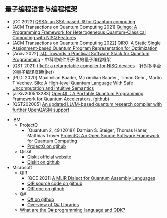 ## 量子编程语言与编程框架

- [CC 2022] [QSSA: an SSA-based IR for Quantum computing](https://dl.acm.org/doi/abs/10.1145/3497776.3517772)
- [ACM Transactions on Quantum Computing 2021] [Quingo: A Programming Framework for Heterogeneous Quantum-Classical Computing with NISQ Features](https://dl.acm.org/doi/10.1145/3483528)
- [ACM Transactions on Quantum Computing 2022] [QIRO: A Static Single Assignment-based Quantum Program Representation for Optimization](https://dl.acm.org/doi/10.1145/3491247)
- [Arxiv 2022] [isQ: Towards a Practical Software Stack for Quantum Programming](https://arxiv.org/abs/2205.03866) - 中科院软件所开发的量子编程框架
- [QST 2021] [t|ket⟩: a retargetable compiler for NISQ devices](https://iopscience.iop.org/article/10.1088/2058-9565/ab8e92) - 针对多平台的量子编译框架t|ket$\rangle$
- [PLDI 2020] Maximilian  Baader, Maximilian Baader , Timon  Gehr , Martin T Vechev. [Silq: A High-level Quantum Language With Safe Uncomputation and Intuitive Semantics](https://dl.acm.org/doi/abs/10.1145/3385412.3386007)
- [arXiv2005.13283] [OpenQL : A Portable Quantum Programming Framework for Quantum Accelerators](https://arxiv.org/abs/2005.13283), ([github](https://github.com/QE-Lab/OpenQL))
- [QST202005] [An updated LLVM-based quantum research compiler with further OpenQASM support](https://iopscience.iop.org/article/10.1088/2058-9565/ab8c2c)
+ IBM
	+ ProjectQ
		+ [Quantum 2, 49 (2018)] Damian S. Steiger, Thomas Häner, Matthias Troyer
		[ProjectQ: An Open Source Software Framework for Quantum Computing](https://arxiv.org/abs/1612.08091)
		+ [ProjectQ on gtihub](https://github.com/ProjectQ-Framework/ProjectQ)
	+ Qiskit
		+ [Qiskit official website](https://qiskit.org/)
		+ [Qiskit on github](https://github.com/Qiskit)
+ Microsoft
	+ QIR
		+ [QCE 2021] [A MLIR Dialect for Quantum Assembly Languages](https://www.computer.org/csdl/proceedings-article/qce/2021/169100a255/1yEZ4Gp4Hvy)
		+ [QIR source code on github](https://github.com/microsoft/qsharp-runtime/tree/main/src/QirRuntime/lib/QIR)
		+ [QIR doc on github](https://github.com/microsoft/qsharp-language/tree/main/Specifications/QIR)
	+ Q#
		+ [Q# on github](https://github.com/microsoft?q=qsharp&type=&language=)
		+ [Overview of Q# Libraries](https://docs.microsoft.com/en-us/quantum/user-guide/libraries/)
	+ [What are the Q# programming language and QDK?](https://docs.microsoft.com/en-us/quantum/overview/what-is-qsharp-and-qdk)
